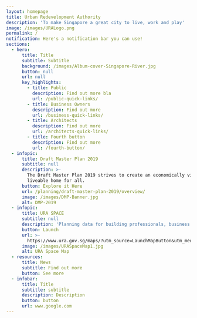 ```yaml
---
layout: homepage
title: Urban Redevelopment Authority
description: 'To make Singapore a great city to live, work and play'
image: /images/URALogo.png
permalink: /
notification: Here's a notification bar you can use!
sections:
  - hero:
      title: Title
      subtitle: Subtitle
      background: /images/Album-cover-Singapore-River.jpg
      button: null
      url: null
      key_highlights:
        - title: Public
          description: Find out more bla
          url: /public-quick-links/
        - title: Business Owners
          description: Find out more
          url: /business-quick-links/
        - title: Architects
          description: Find out more
          url: /architects-quick-links/
        - title: Fourth button
          description: Find out more
          url: /fourth-button/
  - infopic:
      title: Draft Master Plan 2019
      subtitle: null
      description: >-
        The Draft Master Plan 2019 strives to create an economically vibrant and
        liveable home for all.
      button: Explore it Here
      url: /planning/draft-master-plan-2019/overview/
      image: /images/DMP-Banner.jpg
      alt: DMP-2019
  - infopic:
      title: URA SPACE
      subtitle: null
      description: 'Planning data for building professionals, business operators and public'
      button: Launch
      url: >-
        https://www.ura.gov.sg/maps/?utm_source=LaunchMapButton&utm_medium=website&utm_campaign=URASpace-Home&utm_content=URASpace-Home
      image: /images/URASpaceMap1.jpg
      alt: URA Space Map
  - resources:
      title: News
      subtitle: Find out more
      button: See more
  - infobar:
      title: Title
      subtitle: subtitle
      description: Description
      button: button
      url: www.google.com
---
```

